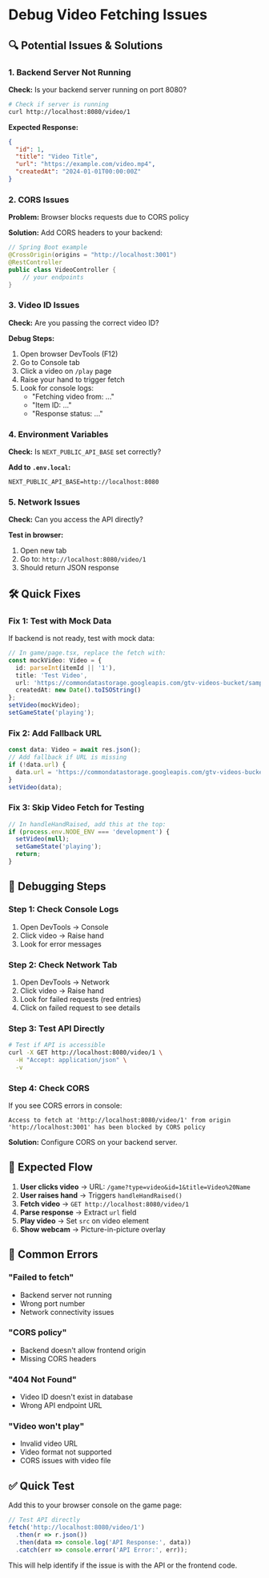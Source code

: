 # Debug Video Fetching Issues

## 🔍 **Potential Issues & Solutions**

### **1. Backend Server Not Running**
**Check:** Is your backend server running on port 8080?
```bash
# Check if server is running
curl http://localhost:8080/video/1
```

**Expected Response:**
```json
{
  "id": 1,
  "title": "Video Title",
  "url": "https://example.com/video.mp4",
  "createdAt": "2024-01-01T00:00:00Z"
}
```

### **2. CORS Issues**
**Problem:** Browser blocks requests due to CORS policy

**Solution:** Add CORS headers to your backend:
```java
// Spring Boot example
@CrossOrigin(origins = "http://localhost:3001")
@RestController
public class VideoController {
    // your endpoints
}
```

### **3. Video ID Issues**
**Check:** Are you passing the correct video ID?

**Debug Steps:**
1. Open browser DevTools (F12)
2. Go to Console tab
3. Click a video on `/play` page
4. Raise your hand to trigger fetch
5. Look for console logs:
   - "Fetching video from: ..."
   - "Item ID: ..."
   - "Response status: ..."

### **4. Environment Variables**
**Check:** Is `NEXT_PUBLIC_API_BASE` set correctly?

**Add to `.env.local`:**
```
NEXT_PUBLIC_API_BASE=http://localhost:8080
```

### **5. Network Issues**
**Check:** Can you access the API directly?

**Test in browser:**
1. Open new tab
2. Go to: `http://localhost:8080/video/1`
3. Should return JSON response

## 🛠 **Quick Fixes**

### **Fix 1: Test with Mock Data**
If backend is not ready, test with mock data:

```typescript
// In game/page.tsx, replace the fetch with:
const mockVideo: Video = {
  id: parseInt(itemId || '1'),
  title: 'Test Video',
  url: 'https://commondatastorage.googleapis.com/gtv-videos-bucket/sample/BigBuckBunny.mp4',
  createdAt: new Date().toISOString()
};
setVideo(mockVideo);
setGameState('playing');
```

### **Fix 2: Add Fallback URL**
```typescript
const data: Video = await res.json();
// Add fallback if URL is missing
if (!data.url) {
  data.url = 'https://commondatastorage.googleapis.com/gtv-videos-bucket/sample/BigBuckBunny.mp4';
}
setVideo(data);
```

### **Fix 3: Skip Video Fetch for Testing**
```typescript
// In handleHandRaised, add this at the top:
if (process.env.NODE_ENV === 'development') {
  setVideo(null);
  setGameState('playing');
  return;
}
```

## 🔧 **Debugging Steps**

### **Step 1: Check Console Logs**
1. Open DevTools → Console
2. Click video → Raise hand
3. Look for error messages

### **Step 2: Check Network Tab**
1. Open DevTools → Network
2. Click video → Raise hand  
3. Look for failed requests (red entries)
4. Click on failed request to see details

### **Step 3: Test API Directly**
```bash
# Test if API is accessible
curl -X GET http://localhost:8080/video/1 \
  -H "Accept: application/json" \
  -v
```

### **Step 4: Check CORS**
If you see CORS errors in console:
```
Access to fetch at 'http://localhost:8080/video/1' from origin 'http://localhost:3001' has been blocked by CORS policy
```

**Solution:** Configure CORS on your backend server.

## 🎯 **Expected Flow**

1. **User clicks video** → URL: `/game?type=video&id=1&title=Video%20Name`
2. **User raises hand** → Triggers `handleHandRaised()`
3. **Fetch video** → `GET http://localhost:8080/video/1`
4. **Parse response** → Extract `url` field
5. **Play video** → Set `src` on video element
6. **Show webcam** → Picture-in-picture overlay

## 🚨 **Common Errors**

### **"Failed to fetch"**
- Backend server not running
- Wrong port number
- Network connectivity issues

### **"CORS policy"**
- Backend doesn't allow frontend origin
- Missing CORS headers

### **"404 Not Found"**
- Video ID doesn't exist in database
- Wrong API endpoint URL

### **"Video won't play"**
- Invalid video URL
- Video format not supported
- CORS issues with video file

## ✅ **Quick Test**

Add this to your browser console on the game page:
```javascript
// Test API directly
fetch('http://localhost:8080/video/1')
  .then(r => r.json())
  .then(data => console.log('API Response:', data))
  .catch(err => console.error('API Error:', err));
```

This will help identify if the issue is with the API or the frontend code.